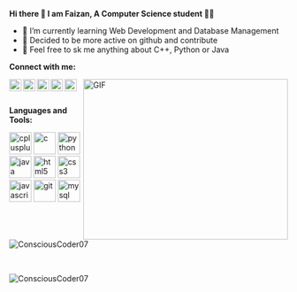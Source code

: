 
**Hi there 👋 I am Faizan, A Computer Science student 👨‍💻**
- 🌱 I’m currently learning Web Development and Database Management
- 🤔 Decided to be more active on github and contribute 
- 💬 Feel free to sk me anything about C++, Python or Java

**Connect with me:**

<a href="faizanqazi487@gmail.com">
  <img align="left" alt="Faizan's Gmail" width="22px" src="https://img.icons8.com/ios-filled/2x/gmail.png" />
</a>
<a href="https://twitter.com/insightfo_ol">
  <img align="left" alt="Faizan's | Twitter" width="22px" src="https://cdn.jsdelivr.net/npm/simple-icons@v3/icons/twitter.svg" />
</a>
<a href="https://www.linkedin.com/in/faizan-qazi-50248517a/">
  <img align="left" alt="Faizan's LinkdeIN" width="22px" src="https://cdn.jsdelivr.net/npm/simple-icons@v3/icons/linkedin.svg" />
</a>

<a href="https://www.instagram.com/faizan_404/">
  <img align="left" alt="Faizan's Instagram" width="22px" src="https://cdn.jsdelivr.net/npm/simple-icons@v3/icons/instagram.svg" />
</a>
<a href="https://www.reddit.com/user/faizanqazi/">
  <img align="left" alt="Faizan's Reddit" width="22px" src="https://cdn.jsdelivr.net/npm/simple-icons@v3/icons/reddit.svg" />
</a>

<img align="right" alt="GIF" src="https://github.com/abhisheknaiidu/abhisheknaiidu/blob/master/code.gif?raw=true" width="370" height="290" />
<br/><br/>

**Languages and Tools:**
<br/>
<p align="left"> 
    <img src="https://devicons.github.io/devicon/devicon.git/icons/cplusplus/cplusplus-original.svg" alt="cplusplus" width="40" height="40"/> 
  <img src="https://devicons.github.io/devicon/devicon.git/icons/c/c-original.svg" alt="c" width="40" height="40"/>  
    <img src="https://devicons.github.io/devicon/devicon.git/icons/python/python-original.svg" alt="python" width="40" height="40"/> 
  <img src="https://devicons.github.io/devicon/devicon.git/icons/java/java-original-wordmark.svg" alt="java" width="40" height="40"/> 
  <img src="https://devicons.github.io/devicon/devicon.git/icons/html5/html5-original-wordmark.svg" alt="html5" width="40" height="40"/> 
  <img src="https://devicons.github.io/devicon/devicon.git/icons/css3/css3-original-wordmark.svg" alt="css3" width="40" height="40"/> 
  <img src="https://devicons.github.io/devicon/devicon.git/icons/javascript/javascript-original.svg" alt="javascript" width="40" height="40"/> 
   <img src="https://www.vectorlogo.zone/logos/getbootstrap/getbootstrap-icon.svg" alt="git" width="40" height="40"/> 
  <img src="https://devicons.github.io/devicon/devicon.git/icons/mysql/mysql-original-wordmark.svg" alt="mysql" width="40" height="40"/> 
</p>


<p align="left"><img align="center" src="https://github-readme-stats.vercel.app/api/top-langs/?username=ConsciousCoder07&layout=compact&hide=html" alt="ConsciousCoder07" /></p>
<br/>
<p align="left"> <img src=https://github-readme-stats.vercel.app/api?username=ConsciousCoder07&show_icons=true alt=ConsciousCoder07 /> </p>



